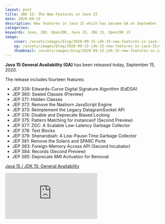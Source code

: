 ```yaml
---
layout: post
title: JDK 15: The New Features in Java 15
date: 2020-09-13
description: New features in Java 15 which has become GA on September 15, 2020.
categories:
keywords: Java, JDK, OpenJDK, Java 15, JDK 15, OpenJDK 15
image:
    cover: /assets/images/blog/2020-09-15-jdk-15-new-features-in-java-15/cover.png
    og: /assets/images/blog/2020-09-15-jdk-15-new-features-in-java-15/cover.png
    thumbnail: /assets/images/blog/2020-09-15-jdk-15-new-features-in-java-15/thumbnail.png
---
```


**Java 15 General Availability (GA)** has been released today, September 15, 2020.

The release includes fourteen features:

- JEP 339: Edwards-Curve Digital Signature Algorithm (EdDSA)
- JEP 360: Sealed Classes (Preview)
- JEP 371: Hidden Classes
- JEP 372: Remove the Nashorn JavaScript Engine
- JEP 373: Reimplement the Legacy DatagramSocket API
- JEP 374: Disable and Deprecate Biased Locking
- JEP 375: Pattern Matching for instanceof (Second Preview)
- JEP 377: ZGC: A Scalable Low-Latency Garbage Collector
- JEP 378: Text Blocks
- JEP 379: Shenandoah: A Low-Pause-Time Garbage Collector
- JEP 381: Remove the Solaris and SPARC Ports
- JEP 383: Foreign-Memory Access API (Second Incubator)
- JEP 384: Records (Second Preview)
- JEP 385: Deprecate RMI Activation for Removal

[Java 15 / JDK 15: General Availability](https://mail.openjdk.java.net/pipermail/announce/2020-September/000291.html)

<div class="embed-responsive embed-responsive-16by9">
  <iframe class="embed-responsive-item" title="JDK 15: The New Features in Java 15" src="https://www.youtube.com/watch?v=QLjwyi14a88" frameborder="0" allowfullscreen></iframe>
</div>